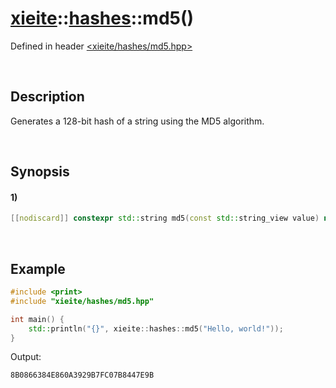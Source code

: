 # [xieite](../../xieite.md)\:\:[hashes](../../hashes.md)\:\:md5\(\)
Defined in header [<xieite/hashes/md5.hpp>](../../../include/xieite/hashes/md5.hpp)

&nbsp;

## Description
Generates a 128-bit hash of a string using the MD5 algorithm.

&nbsp;

## Synopsis
#### 1)
```cpp
[[nodiscard]] constexpr std::string md5(const std::string_view value) noexcept;
```

&nbsp;

## Example
```cpp
#include <print>
#include "xieite/hashes/md5.hpp"

int main() {
    std::println("{}", xieite::hashes::md5("Hello, world!"));
}
```
Output:
```
8B0866384E860A3929B7FC07B8447E9B
```
